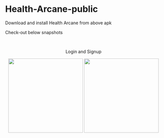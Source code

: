 # Health-Arcane-public
Download and install Health Arcane from above apk

Check-out below snapshots

<br />
<p align = "center">Login and Signup</p>
<div>
  <p align = "center">
  <img src="https://user-images.githubusercontent.com/81978998/181067524-f6cc26df-e2e5-43eb-939f-b991686307ea.png" width="240">
  <img src="https://user-images.githubusercontent.com/81978998/181067536-98043d46-8769-46a1-8376-162dbc25ee52.png" width="240">
  </p>
</div>
